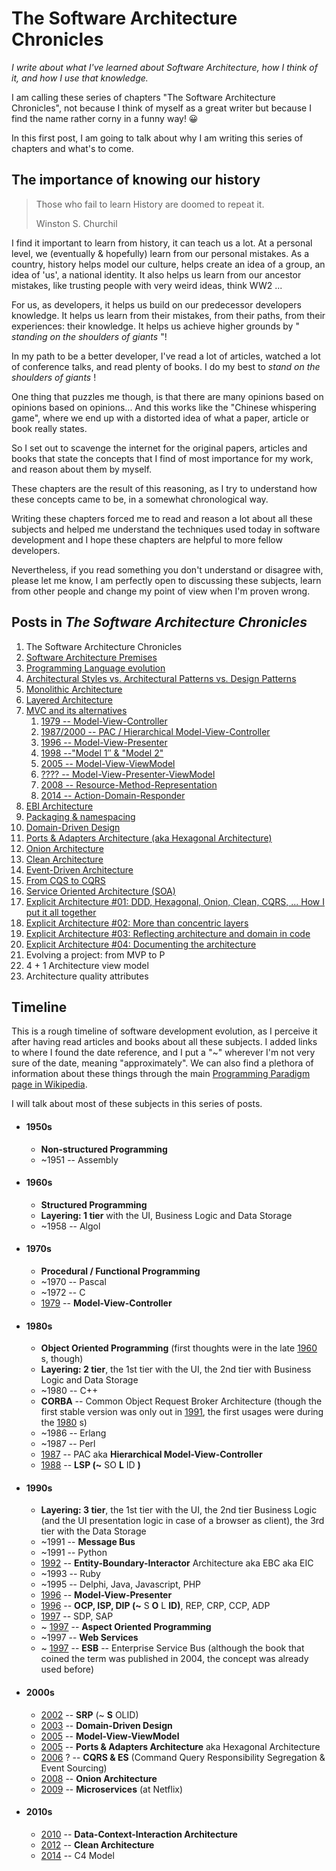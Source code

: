 # The Software Architecture Chronicles

_I write about what I've learned about Software Architecture, how I think of it, and how I use that knowledge._

I am calling these series of chapters "The Software Architecture
Chronicles", not because I think of myself as a great writer but because
I find the name rather corny in a funny way! 😀

In this first post, I am going to talk about why I am writing this
series of chapters and what's to come.

## **The importance of knowing our history**

> Those who fail to learn History are doomed to repeat it.
>
> Winston S. Churchil

I find it important to learn from history, it can teach us a lot. At a
personal level, we (eventually & hopefully) learn from our personal
mistakes. As a country, history helps model our culture, helps create an
idea of a group, an idea of 'us', a national identity. It also helps us
learn from our ancestor mistakes, like trusting people with very weird
ideas, think WW2 ...

For us, as developers, it helps us build on our predecessor
developers knowledge. It helps us learn from their mistakes, from their
paths, from their experiences: their knowledge. It helps us achieve
higher grounds by " _standing on the shoulders of giants_ "!

In my path to be a better developer, I've read a lot of articles,
watched a lot of conference talks, and read plenty of books. I do my
best to _stand on the shoulders of giants_ !

One thing that puzzles me though, is that there are many opinions based
on opinions based on opinions... And this works like the "Chinese
whispering game", where we end up with a distorted idea of what a paper,
article or book really states.

So I set out to scavenge the internet for the original papers, articles
and books that state the concepts that I find of most importance for my
work, and reason about them by myself.

These chapters are the result of this reasoning, as I try to understand how
these concepts came to be, in a somewhat chronological way.

Writing these chapters forced me to read and reason a lot about all these
subjects and helped me understand the techniques used today in software
development and I hope these chapters are helpful to more fellow
developers.

Nevertheless, if you read something you don't understand or disagree
with, please let me know, I am perfectly open to discussing these
subjects, learn from other people and change my point of view when I'm
proven wrong.

## **Posts in _The Software Architecture Chronicles_**

1.  The Software Architecture Chronicles
2.  [Software Architecture Premises](ch02.md)
3.  [Programming Language evolution](ch03.md)
4.  [Architectural Styles vs. Architectural Patterns vs. Design Patterns](ch04.md)
5.  [Monolithic Architecture](ch05.md)
6.  [Layered Architecture](ch06.md)
7.  [MVC and its alternatives](ch07.md)
    1.  [1979 -- Model-View-Controller](ch07.md#model-view-controller)
    2.  [1987/2000 -- PAC / Hierarchical Model-View-Controller](ch07.md#hierarchical-model-view-controller)
    3.  [1996 -- Model-View-Presenter](ch07.md#model-view-presenter)
    4.  [1998 --"Model 1″ & "Model 2"](ch7-4.md)
    5.  [2005 -- Model-View-ViewModel](ch07.md#model-view-view_model)
    6.  [???? -- Model-View-Presenter-ViewModel](ch07.md#model-view-presenter-view_model)
    7.  [2008 -- Resource-Method-Representation](ch7-7.md)
    8.  [2014 -- Action-Domain-Responder](ch7-8.md)
8.  [EBI Architecture](ch08.md)
9.  [Packaging & namespacing](ch09.md)
10. [Domain-Driven Design](ch10.md)
11. [Ports & Adapters Architecture (aka Hexagonal Architecture)](ch11.md)
12. [Onion Architecture](ch12.md)
13. [Clean Architecture](ch13.md)
14. [Event-Driven Architecture](ch14.md)
15. [From CQS to CQRS](ch15.md)
16. [Service Oriented Architecture (SOA)](ch16.md)
17. [Explicit Architecture \#01: DDD, Hexagonal, Onion, Clean, CQRS, ... How I put it all together](ch17.md)
18. [Explicit Architecture \#02: More than concentric layers](ch18.md)
19. [Explicit Architecture \#03: Reflecting architecture and domain in code](ch19.md)
20. [Explicit Architecture \#04: Documenting the architecture](ch20.md)
21. Evolving a project: from MVP to P
22. 4 + 1 Architecture view model
23. Architecture quality attributes

## **Timeline**

This is a rough timeline of software development evolution, as I
perceive it after having read articles and books about all these
subjects. I added links to where I found the date reference, and I put a
"\~" wherever I'm not very sure of the date, meaning "approximately". We
can also find a plethora of information about these things through the
main [Programming Paradigm page in
Wikipedia](https://en.wikipedia.org/wiki/Programming_paradigm).

I will talk about most of these subjects in this series of
posts.

- #### 1950s

  - **Non-structured Programming**
  - \~1951 -- Assembly

- #### 1960s

  - **Structured Programming**
  - **Layering: 1 tier** with the UI, Business Logic and Data
    Storage
  - \~1958 -- Algol

- #### 1970s

  - **Procedural / Functional Programming**
  - \~1970 -- Pascal
  - \~1972 -- C
  - [1979](http://heim.ifi.uio.no/~trygver/1979/mvc-2/1979-12-MVC.pdf)
    -- **Model-View-Controller**

- #### 1980s

  - **Object Oriented Programming** (first thoughts were in the late
    [1960](http://userpage.fu-berlin.de/~ram/pub/pub_jf47ht81Ht/doc_kay_oop_en)
    s, though)
  - **Layering: 2 tier**, the 1st tier with the UI, the 2nd tier
    with Business Logic and Data Storage
  - \~1980 -- C++
  - **CORBA** -- Common Object Request Broker Architecture (though
    the first stable version was only out in
    [1991](https://en.wikipedia.org/wiki/Common_Object_Request_Broker_Architecture#Versions_history), the first usages were during the
    [1980](https://en.wikipedia.org/wiki/TIBCO_Software) s)
  - \~1986 -- Erlang
  - \~1987 -- Perl
  - [1987](https://www.lri.fr/~mbl/ENS/FONDIHM/2013/papers/Coutaz-Interact87.pdf)
    -- PAC aka **Hierarchical Model-View-Controller**
  - [1988](https://drive.google.com/file/d/0BwhCYaYDn8EgNzAzZjA5ZmItNjU3NS00MzQ5LTkwYjMtMDJhNDU5ZTM0MTlh/view)
    -- **LSP (\~** SO **L** ID **)**

- #### 1990s

  - **Layering: 3 tier**, the 1st tier with the UI, the 2nd tier
    Business Logic (and the UI presentation logic in case of a
    browser as client), the 3rd tier with the Data Storage
  - \~1991 -- **Message Bus**
  - \~1991 -- Python
  - [1992](https://www.amazon.com/Object-Oriented-Software-Engineering-Driven-Approach/dp/0201403471)
    -- **Entity-Boundary-Interactor** Architecture aka EBC aka EIC
  - \~1993 -- Ruby
  - \~1995 -- Delphi, Java, Javascript, PHP
  - [1996](http://www.wildcrest.com/Potel/Portfolio/mvp.pdf) --
    **Model-View-Presenter**
  - [1996](http://butunclebob.com/ArticleS.UncleBob.PrinciplesOfOod)
    -- **OCP, ISP, DIP (\~** S **O** L **ID)**, REP, CRP, CCP, ADP
  - [1997](http://butunclebob.com/ArticleS.UncleBob.PrinciplesOfOod)
    -- SDP, SAP
  - \~
    [1997](http://www.cs.ubc.ca/~gregor/papers/kiczales-ECOOP1997-AOP.pdf)
    -- **Aspect Oriented Programming**
  - \~1997 -- **Web Services**
  - \~ [1997](http://shop.oreilly.com/product/9780596006754.do) --
    **ESB** -- Enterprise Service Bus (although the book that coined
    the term was published in 2004, the concept was already used
    before)

- #### 2000s

  - [2002](http://a.co/7S3sJ2J) -- **SRP** (\~ **S** OLID)
  - [2003](https://www.amazon.com/Domain-Driven-Design-Tackling-Complexity-Software/dp/0321125215)
    -- **Domain-Driven Design**
  - [2005](https://blogs.msdn.microsoft.com/johngossman/2005/10/08/introduction-to-modelviewviewmodel-pattern-for-building-wpf-apps/)
    -- **Model-View-ViewModel**
  - [2005](http://alistair.cockburn.us/Hexagonal+architecture) --
    **Ports & Adapters Architecture** aka Hexagonal Architecture
  - [2006](https://youtu.be/JHGkaShoyNs?t=1m17s) ? -- **CQRS & ES**
    (Command Query Responsibility Segregation & Event Sourcing)
  - [2008](http://jeffreypalermo.com/blog/the-onion-architecture-part-1/)
    -- **Onion Architecture**
  - [2009](https://medium.com/s-c-a-l-e/talking-microservices-with-the-man-who-made-netflix-s-cloud-famous-1032689afed3)
    -- **Microservices** (at Netflix)

- #### 2010s

  - [2010](https://www.amazon.co.uk/Lean-Architecture-Agile-Software-Development/dp/0470684208)
    -- **Data-Context-Interaction Architecture**
  - [2012](https://8thlight.com/blog/uncle-bob/2012/08/13/the-clean-architecture.html)
    -- **Clean Architecture**
  - [2014](http://www.codingthearchitecture.com/2014/08/24/c4_model_poster.html)
    -- C4 Model
